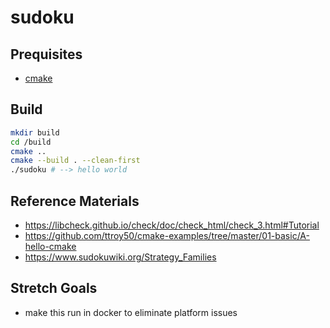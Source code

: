 # sudoku

## Prequisites
- [cmake](https://cmake.org/install/)

## Build
``` sh
mkdir build
cd /build
cmake ..
cmake --build . --clean-first
./sudoku # --> hello world
```

## Reference Materials
 - https://libcheck.github.io/check/doc/check_html/check_3.html#Tutorial
 - https://github.com/ttroy50/cmake-examples/tree/master/01-basic/A-hello-cmake
 - https://www.sudokuwiki.org/Strategy_Families

 ## Stretch Goals
 - make this run in docker to eliminate platform issues